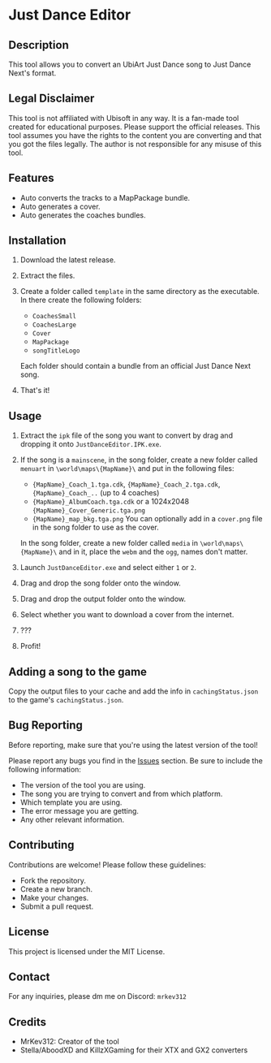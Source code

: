 # Just Dance Editor

## Description
This tool allows you to convert an UbiArt Just Dance song to Just Dance Next's format.

## Legal Disclaimer
This tool is not affiliated with Ubisoft in any way.
It is a fan-made tool created for educational purposes.
Please support the official releases.
This tool assumes you have the rights to the content you are converting and that you got the files legally.
The author is not responsible for any misuse of this tool.

## Features
- Auto converts the tracks to a MapPackage bundle.
- Auto generates a cover.
- Auto generates the coaches bundles.

## Installation
1. Download the latest release.
2. Extract the files.
4. Create a folder called ``template`` in the same directory as the executable. In there create the following folders:
	- ``CoachesSmall``
	- ``CoachesLarge``
	- ``Cover``
	- ``MapPackage``
 	- ``songTitleLogo``
	
	Each folder should contain a bundle from an official Just Dance Next song.
3. That's it!

## Usage
1. Extract the ``ipk`` file of the song you want to convert by drag and dropping it onto ``JustDanceEditor.IPK.exe``.
2. If the song is a ``mainscene``, in the song folder, create a new folder called ``menuart`` in ``\world\maps\{MapName}\`` and put in the following files:
	- ``{MapName}_Coach_1.tga.cdk``, ``{MapName}_Coach_2.tga.cdk``, ``{MapName}_Coach_..`` (up to 4 coaches)
	- ``{MapName}_AlbumCoach.tga.cdk`` or a 1024x2048 ``{MapName}_Cover_Generic.tga.png``
	- ``{MapName}_map_bkg.tga.png``
	You can optionally add in a ``cover.png`` file in the song folder to use as the cover.
	
	In the song folder, create a new folder called ``media`` in ``\world\maps\{MapName}\`` and in it, place the ``webm`` and the ``ogg``, names don't matter.
4. Launch ``JustDanceEditor.exe`` and select either ``1`` or ``2``.
5. Drag and drop the song folder onto the window.
6. Drag and drop the output folder onto the window.
7. Select whether you want to download a cover from the internet.
8. ???
9. Profit!

## Adding a song to the game
Copy the output files to your cache and add the info in ``cachingStatus.json`` to the game's ``cachingStatus.json``.

## Bug Reporting
Before reporting, make sure that you're using the latest version of the tool!

Please report any bugs you find in the [Issues](https://github.com/MrKev312/JustDanceEditor/issues) section.
Be sure to include the following information:
- The version of the tool you are using.
- The song you are trying to convert and from which platform.
- Which template you are using.
- The error message you are getting.
- Any other relevant information.

## Contributing
Contributions are welcome! Please follow these guidelines:
- Fork the repository.
- Create a new branch.
- Make your changes.
- Submit a pull request.

## License
This project is licensed under the MIT License.

## Contact
For any inquiries, please dm me on Discord: ``mrkev312``

## Credits
- MrKev312: Creator of the tool
- Stella/AboodXD and KillzXGaming for their XTX and GX2 converters
